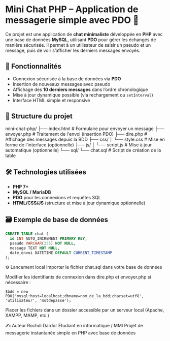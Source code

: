 # Mini Chat PHP – Application de messagerie simple avec PDO 💬

Ce projet est une application de **chat minimaliste** développée en **PHP** avec une base de données **MySQL**, utilisant **PDO** pour gérer les échanges de manière sécurisée. Il permet à un utilisateur de saisir un pseudo et un message, puis de voir s’afficher les derniers messages envoyés.

## 📄 Fonctionnalités

- Connexion sécurisée à la base de données via **PDO**
- Insertion de nouveaux messages avec pseudo
- Affichage des **10 derniers messages** dans l’ordre chronologique
- Mise à jour dynamique possible (via rechargement ou `setInterval`)
- Interface HTML simple et responsive

## 📁 Structure du projet

mini-chat-php/
├── index.html # Formulaire pour envoyer un message
├── envoyer.php # Traitement de l'envoi (insertion PDO)
├── dire.php # Affichage des messages depuis la BDD
├── css/
│ └── style.css # Mise en forme de l’interface (optionnelle)
├── js/
│ └── script.js # Mise à jour automatique (optionnelle)
└── sql/
└── chat.sql # Script de création de la table


## 🛠️ Technologies utilisées

- **PHP 7+**
- **MySQL / MariaDB**
- **PDO** pour les connexions et requêtes SQL
- **HTML/CSS/JS** (structure et mise à jour dynamique optionnelle)

## 🗃️ Exemple de base de données

```sql
CREATE TABLE chat (
  id INT AUTO_INCREMENT PRIMARY KEY,
  pseudo VARCHAR(255) NOT NULL,
  message TEXT NOT NULL,
  date_envoi DATETIME DEFAULT CURRENT_TIMESTAMP
);
```

⚙️ Lancement local
Importer le fichier chat.sql dans votre base de données

Modifier les identifiants de connexion dans dire.php et envoyer.php si nécessaire :
```
$bdd = new PDO('mysql:host=localhost;dbname=nom_de_la_bdd;charset=utf8', 'utilisateur', 'motdepasse');
```
Placer les fichiers dans un dossier accessible par un serveur local (Apache, XAMPP, MAMP, etc.)

✍️ Auteur
Rochdi Dardor
Étudiant en informatique / MMI
Projet de messagerie instantanée simple en PHP avec base de données

